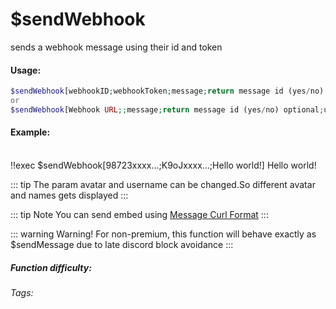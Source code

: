 # $sendWebhook
sends a webhook message using their id and token

#### Usage: 
```php
$sendWebhook[webhookID;webhookToken;message;return message id (yes/no) optional;username (optional);avatar (optional)]
or
$sendWebhook[Webhook URL;;message;return message id (yes/no) optional;username (optional);avatar (optional)]
```
#### Example: 
<br/>
<discord-messages>
    <discord-message>
        !!exec $sendWebhook[98723xxxx...;K9oJxxxx...;Hello world!]
    </discord-message>
    <discord-message :bot="true" author="Webhook" avatar="https://cdn.discordapp.com/avatars/928486809057517638/aebf48c7c6fec0daf690855ee0aa2e3c.webp?size=2048">
        Hello world!
    </discord-message>
</discord-messages>

::: tip 
The param avatar and username can be changed.So different avatar and names gets displayed
:::

::: tip Note
You can send embed using [Message Curl Format](../CodeReferences/ref.message_curl_format.md)
:::

::: warning Warning!
For non-premium, this function will behave exactly as $sendMessage due to late discord block avoidance
:::

##### Function difficulty: <Badge type="warning" text=" Medium" vertical="middle" /> 
###### Tags: <Badge type="tip" text="webhook" vertical="middle" /> <Badge type="tip" text="message" vertical="middle" /> 
